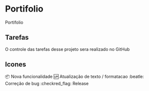 # Portifolio
Portifolio

## Tarefas 

O controle das tarefas desse projeto sera realizado no GitHub

## Icones

:package: Nova funcionalidade
:up: Atualização de texto / formatacao
:beatle: Correção de bug
:checkred_flag: Release